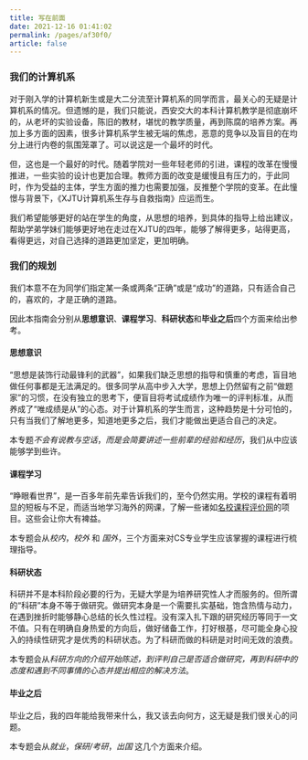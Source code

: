```yaml
---
title: 写在前面
date: 2021-12-16 01:41:02
permalink: /pages/af30f0/
article: false
---
```


### 我们的计算机系

对于刚入学的计算机新生或是大二分流至计算机系的同学而言，最关心的无疑是计算机系的情况。但遗憾的是，我们只能说，西安交大的本科计算机教学是彻底崩坏的，从老坏的实验设备，陈旧的教材，堪忧的教学质量，再到陈腐的培养方案。再加上多方面的因素，很多计算机系学生被无端的焦虑，恶意的竞争以及盲目的在均分上进行内卷的氛围笼罩了。可以说这是一个最坏的时代。

但，这也是一个最好的时代。随着学院对一些年轻老师的引进，课程的改革在慢慢推进，一些实验的设计也更加合理。教师方面的改变是缓慢且有压力的，于此同时，作为受益的主体，学生方面的推力也需要加强，反推整个学院的变革。在此憧憬与背景下，《XJTU计算机系生存与自救指南》应运而生。

我们希望能够更好的站在学生的角度，从思想的培养，到具体的指导上给出建议，帮助学弟学妹们能够更好地在走过在XJTU的四年，能够了解得更多，站得更高，看得更远，对自己选择的道路更加坚定，更加明确。



### 我们的规划

我们本意不在为同学们指定某一条或两条“正确”或是“成功”的道路，只有适合自己的，喜欢的，才是正确的道路。

因此本指南会分别从**思想意识**、**课程学习**、**科研状态**和**毕业之后**四个方面来给出参考。



#### 思想意识

“思想是装饰行动最锋利的武器”，如果我们缺乏思想的指导和慎重的考虑，盲目地做任何事都是无法满足的。很多同学从高中步入大学，思想上仍然留有之前“做题家”的习惯，在没有独立的思考下，便盲目将考试成绩作为唯一的评判标准，从而养成了“唯成绩是从”的心态。对于计算机系的学生而言，这种趋势是十分可怕的，只有当我们了解地更多，知道地更多之后，我们才能做出更适合自己的决定。

本专题*不会有说教与空话*，*而是会简要讲述一些前辈的经验和经历*，我们从中应该能够学到些许。



#### 课程学习

“睁眼看世界”，是一百多年前先辈告诉我们的，至今仍然实用。学校的课程有着明显的短板与不足，而适当地学习海外的网课，了解一些诸如[名校课程评价网](https://github.com/conanhujinming/comments-for-awesome-courses)的项目。这些会让你大有裨益。

本专题会从*校内*，*校外* 和 *国外*，三个方面来对CS专业学生应该掌握的课程进行梳理指导。



#### 科研状态

科研并不是本科阶段必要的行为，无疑大学是为培养研究性人才而服务的。但所谓的“科研”本身不等于做研究。做研究本身是一个需要扎实基础，饱含热情与动力，在遇到挫折时能够静心总结的长久性过程。没有深入扎下跟的研究经历等同于一文不值。只有在明确自身热爱的方向后，做好储备工作，打好根基，尽可能全身心投入的持续性研究才是优秀的科研状态。为了科研而做的科研是对时间无效的浪费。

本专题会从*科研方向的介绍开始陈述，到评判自己是否适合做研究，再到科研中的态度和遇到不同事情的心态并提出相应的解决方法*。



#### 毕业之后

毕业之后，我的四年能给我带来什么，我又该去向何方，这无疑是我们很关心的问题。

本专题会从*就业*，*保研/考研*，*出国* 这几个方面来介绍。
